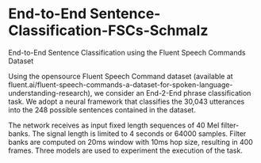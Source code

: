 # End-to-End Sentence-Classification-FSCs-Schmalz
End-to-End Sentence Classification using the Fluent Speech Commands Dataset 

Using the opensource Fluent Speech Command dataset (available at fluent.ai/fluent-speech-commands-a-dataset-for-spoken-language-understanding-research), we consider an End-2-End phrase classification task. We adopt a neural framework that classifies the 30,043 utterances into the 248 possible sentences contained in the dataset. 

The network receives as input fixed length sequences of 40 Mel filter-banks. The signal length is limited to 4 seconds or 64000 samples. Filter banks are computed on 20ms window with 10ms hop size, resulting in 400 frames. Three models are used to experiment the execution of the task. 
